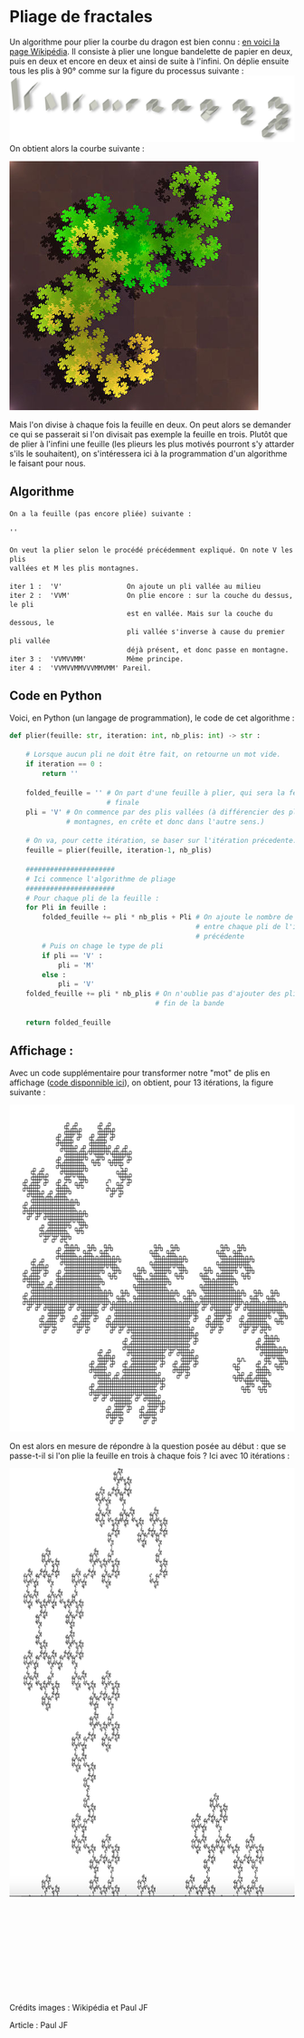 # Pliage de fractales
Un algorithme pour plier la courbe du dragon est bien connu : [en voici la page Wikipédia](https://fr.wikipedia.org/wiki/Suite_de_pliage_de_papier). Il consiste à plier une longue bandelette de papier en deux, puis en deux et encore en deux et ainsi de suite à l'infini. On déplie ensuite tous les plis à 90° comme sur la figure du processus suivante :\
<img src="./images/algo.png">\
On obtient alors la courbe suivante :

<img src="./images/curve.jpg">

Mais l'on divise à chaque fois la feuille en deux. On peut alors se demander ce qui se passerait si l'on divisait pas exemple la feuille en trois. Plutôt que de plier à l'infini une feuille (les plieurs les plus motivés pourront s'y attarder s'ils le souhaitent), on s'intéressera ici à la programmation d'un algorithme le faisant pour nous.

## Algorithme

```
On a la feuille (pas encore pliée) suivante :

''

On veut la plier selon le procédé précédemment expliqué. On note V les plis
vallées et M les plis montagnes.

iter 1 :  'V'                On ajoute un pli vallée au milieu
iter 2 :  'VVM'              On plie encore : sur la couche du dessus, le pli
                             est en vallée. Mais sur la couche du dessous, le
                             pli vallée s'inverse à cause du premier pli vallée
                             déjà présent, et donc passe en montagne.
iter 3 :  'VVMVVMM'          Même principe.
iter 4 :  'VVMVVMMVVVMMVMM' Pareil.
```

## Code en Python
Voici, en Python (un langage de programmation), le code de cet algorithme :

``` Python
def plier(feuille: str, iteration: int, nb_plis: int) -> str :

    # Lorsque aucun pli ne doit être fait, on retourne un mot vide.
    if iteration == 0 :
        return ''
    
    folded_feuille = '' # On part d'une feuille à plier, qui sera la feuille
                        # finale
    pli = 'V' # On commence par des plis vallées (à différencier des plis
              # montagnes, en crête et donc dans l'autre sens.)

    # On va, pour cette itération, se baser sur l'itération précedente.
    feuille = plier(feuille, iteration-1, nb_plis)

    ######################
    # Ici commence l'algorithme de pliage
    ######################
    # Pour chaque pli de la feuille :
    for Pli in feuille :
        folded_feuille += pli * nb_plis + Pli # On ajoute le nombre de plis
                                              # entre chaque pli de l'itération
                                              # précédente
        # Puis on chage le type de pli
        if pli == 'V' :
            pli = 'M'
        else : 
            pli = 'V'
    folded_feuille += pli * nb_plis # On n'oublie pas d'ajouter des plis à la
                                    # fin de la bande

    return folded_feuille
```

## Affichage :
Avec un code supplémentaire pour transformer notre "mot" de plis en affichage ([code disponnible ici](./render.py)), on obtient, pour 13 itérations, la figure suivante :

<img src="./images/curve_13.png" width="684.5" height="576.0">

On est alors en mesure de répondre à la question posée au début : que se passe-t-il si l'on plie la feuille en trois à chaque fois ? Ici avec 10 itérations :

<img src="./images/curve_2_10.png" width="987.0" height="755.0">
<br><br><br><br><br><br><br><br><br><br><br>


Crédits images : Wikipédia et Paul JF

Article : Paul JF
